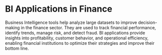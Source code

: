 # BI Applications in Finance

Business Intelligence tools help analyze large datasets to improve decision-making in the finance sector. They are used to track financial performance, identify trends, manage risk, and detect fraud. BI applications provide insights into profitability, customer behavior, and operational efficiency, enabling financial institutions to optimize their strategies and improve their bottom line.